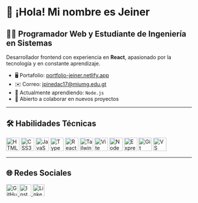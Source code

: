 # 👋 ¡Hola! Mi nombre es Jeiner

## 👨‍💻 Programador Web y Estudiante de Ingeniería en Sistemas

Desarrollador frontend con experiencia en **React**, apasionado por la tecnología y en constante aprendizaje.

- 🖥️ Portafolio: [portfolio-jeiner.netlify.app](https://portfolio-jeiner.netlify.app/)
- ✉️ Correo: [jpinedac17@miumg.edu.gt](mailto:jpinedac17@miumg.edu.gt)
- 🧠 Actualmente aprendiendo: `Node.js`
- 🤝 Abierto a colaborar en nuevos proyectos

---

## 🛠️ Habilidades Técnicas

<p align="left">
  <img src="https://raw.githubusercontent.com/danielcranney/readme-generator/main/public/icons/skills/html5-colored.svg" width="36" title="HTML5"/>
  <img src="https://raw.githubusercontent.com/danielcranney/readme-generator/main/public/icons/skills/css3-colored.svg" width="36" title="CSS3"/>
  <img src="https://raw.githubusercontent.com/danielcranney/readme-generator/main/public/icons/skills/javascript-colored.svg" width="36" title="JavaScript"/>
  <img src="https://raw.githubusercontent.com/danielcranney/readme-generator/main/public/icons/skills/typescript-colored.svg" width="36" title="TypeScript"/>
  <img src="https://raw.githubusercontent.com/danielcranney/readme-generator/main/public/icons/skills/react-colored.svg" width="36" title="React"/>
  <img src="https://raw.githubusercontent.com/danielcranney/readme-generator/main/public/icons/skills/tailwindcss-colored.svg" width="36" title="TailwindCSS"/>
  <img src="https://raw.githubusercontent.com/danielcranney/readme-generator/main/public/icons/skills/vite-colored.svg" width="36" title="Vite"/>
  <img src="https://raw.githubusercontent.com/danielcranney/readme-generator/main/public/icons/skills/nodejs-colored.svg" width="36" title="NodeJS"/>
  <img src="https://raw.githubusercontent.com/danielcranney/readme-generator/main/public/icons/skills/express-colored.svg" width="36" title="Express"/>
  <img src="https://raw.githubusercontent.com/danielcranney/readme-generator/main/public/icons/skills/git-colored.svg" width="36" title="Git"/>
  <img src="https://raw.githubusercontent.com/danielcranney/readme-generator/main/public/icons/skills/visualstudiocode-colored.svg" width="36" title="VS Code"/>
</p>

---

## 🌐 Redes Sociales

<p align="left">
  <a href="https://github.com/reniej-14" target="_blank">
    <img src="https://raw.githubusercontent.com/danielcranney/readme-generator/main/public/icons/socials/github.svg" width="32" title="GitHub"/>
  </a>
  <a href="https://www.instagram.com/reniej_" target="_blank">
    <img src="https://raw.githubusercontent.com/danielcranney/readme-generator/main/public/icons/socials/instagram.svg" width="32" title="Instagram"/>
  </a>
  <a href="https://www.linkedin.com/in/jeiner-pineda-807665264" target="_blank">
    <img src="https://raw.githubusercontent.com/danielcranney/readme-generator/main/public/icons/socials/linkedin.svg" width="32" title="LinkedIn"/>
  </a>
</p>
